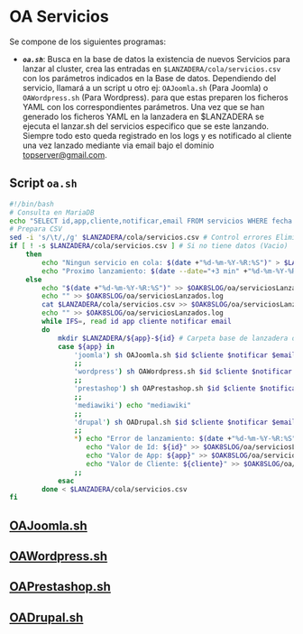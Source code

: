 # OA Servicios

Se compone de los siguientes programas:

- ***`oa.sh`***: Busca en la base de datos la existencia de nuevos Servicios para lanzar al cluster, crea las entradas en `$LANZADERA/cola/servicios.csv` con los parámetros indicados en la Base de datos. Dependiendo del servicio, llamará a un script u otro ej: `OAJoomla.sh` (Para Joomla) o `OAWordpress.sh` (Para Wordpress). para que estas preparen los ficheros YAML con los correspondientes parámetros.
Una vez que se han generado los ficheros YAML en la lanzadera en $LANZADERA se ejecuta el lanzar.sh del servicios especifico que se este lanzando. Siempre todo esto queda registrado en los logs y es notificado al cliente una vez lanzado mediante via email bajo el dominio topserver@gmail.com.

## Script `oa.sh`

```bash
#!/bin/bash
# Consulta en MariaDB
echo "SELECT id,app,cliente,notificar,email FROM servicios WHERE fecha > NOW() - INTERVAL 3 MINUTE" | mariadb -N -B hosting > $LANZADERA/cola/servicios.csv
# Prepara CSV
sed -i 's/\t/,/g' $LANZADERA/cola/servicios.csv # Control errores Eliminar Espacios
if [ ! -s $LANZADERA/cola/servicios.csv ] # Si no tiene datos (Vacio)
    then
        echo "Ningun servicio en cola: $(date +"%d-%m-%Y-%R:%S")" > $LANZADERA/cola/servicios.csv
        echo "Proximo lanzamiento: $(date --date="+3 min" +"%d-%m-%Y-%R:%S")" >> $LANZADERA/cola/servicios.csv
    else
        echo "$(date +"%d-%m-%Y-%R:%S")" >> $OAK8SLOG/oa/serviciosLanzados.log
        echo "" >> $OAK8SLOG/oa/serviciosLanzados.log
        cat $LANZADERA/cola/servicios.csv >> $OAK8SLOG/oa/serviciosLanzados.log
        echo "" >> $OAK8SLOG/oa/serviciosLanzados.log
        while IFS=, read id app cliente notificar email
        do
            mkdir $LANZADERA/${app}-${id} # Carpeta base de lanzadera del servicio
            case ${app} in
                'joomla') sh OAJoomla.sh $id $cliente $notificar $email
                ;;
                'wordpress') sh OAWordpress.sh $id $cliente $notificar $email
                ;;
                'prestashop') sh OAPrestashop.sh $id $cliente $notificar $email
                ;;
                'mediawiki') echo "mediawiki"
                ;;
                'drupal') sh OADrupal.sh $id $cliente $notificar $email
                ;;
                *) echo "Error de lanzamiento: $(date +"%d-%m-%Y-%R:%S")" >> $OAK8SLOG/oa/serviciosLanzados.log
                   echo "Valor de Id: ${id}" >> $OAK8SLOG/oa/serviciosLanzados.log
                   echo "Valor de App: ${app}" >> $OAK8SLOG/oa/serviciosLanzados.log
                   echo "Valor de Cliente: ${cliente}" >> $OAK8SLOG/oa/serviciosLanzados.log
                ;;
            esac
        done < $LANZADERA/cola/servicios.csv
fi
```

## [OAJoomla.sh](oaJoomla.md)
## [OAWordpress.sh](oaWordpress.md)
## [OAPrestashop.sh](oaPrestashop.md)
## [OADrupal.sh](oaDrupal.md)
